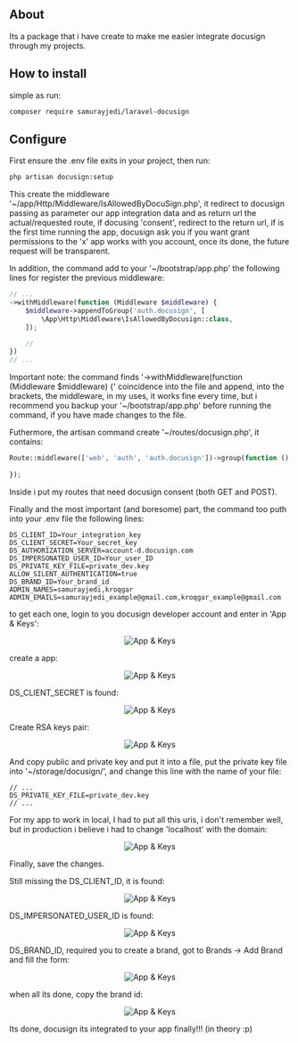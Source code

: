 ## About

Its a package that i have create to make me easier integrate docusign through my projects.

## How to install

simple as run:

```bash
composer require samurayjedi/laravel-docusign
```

## Configure

First ensure the .env file exits in your project, then run:

```bash
php artisan docusign:setup
```

This create the middleware '~/app/Http/Middleware/IsAllowedByDocuSign.php', it redirect to docusign passing as parameter our app integration data and as return url the actual/requested route, if docusing 'consent', redirect to the return url, if is the first time running the app, docusign ask you if you want grant permissions to the 'x' app works with you account, once its done, the future request will be transparent.

In addition, the command add to your '~/bootstrap/app.php' the following lines for register the previous middleware:

```php
// ...
->withMiddleware(function (Middleware $middleware) {
    $middleware->appendToGroup('auth.docusign', [
        \App\Http\Middleware\IsAllowedByDocusign::class,
    ]);

    //
})
// ...
```

Important note: the command finds '->withMiddleware(function (Middleware $middleware) {' coincidence into the file and append, into the brackets, the middleware, in my uses, it works fine every time, but i recommend you backup your '~/bootstrap/app.php' before running the command, if you have made changes to the file.

Futhermore, the artisan command create '~/routes/docusign.php', it contains:

```php
Route::middleware(['web', 'auth', 'auth.docusign'])->group(function () {
    
});
```

Inside i put my routes that need docusign consent (both GET and POST).

Finally and the most important (and boresome) part, the command too puth into your .env file the following lines:

```
DS_CLIENT_ID=Your_integration_key
DS_CLIENT_SECRET=Your_secret_key
DS_AUTHORIZATION_SERVER=account-d.docusign.com
DS_IMPERSONATED_USER_ID=Your_user_ID
DS_PRIVATE_KEY_FILE=private_dev.key
ALLOW_SILENT_AUTHENTICATION=true
DS_BRAND_ID=Your_brand_id
ADMIN_NAMES=samurayjedi,kroqgar
ADMIN_EMAILS=samurayjedi_example@gmail.com,kroqgar_example@gmail.com
```

to get each one, login to you docusign developer account and enter in 'App & Keys':

<div align="center">

<img src="https://github.com/samurayjedi/laravel-docusign/blob/main/how_to/how_to_get_in.png" alt="App & Keys">

</div>

create a app:

<div align="center">

<img src="https://github.com/samurayjedi/laravel-docusign/blob/main/how_to/create_app.png" alt="App & Keys">

</div>

DS_CLIENT_SECRET is found:

<div align="center">

<img src="https://github.com/samurayjedi/laravel-docusign/blob/main/how_to/secret.png" alt="App & Keys">

</div>

Create RSA keys pair:

<div align="center">

<img src="https://github.com/samurayjedi/laravel-docusign/blob/main/how_to/rsa1.png" alt="App & Keys">

</div>

And copy public and private key and put it into a file, put the private key file into '~/storage/docusign/', and change this line with the name of your file:

```
// ...
DS_PRIVATE_KEY_FILE=private_dev.key
// ...
```

For my app to work in local, I had to put all this uris, i don't remember well, but in production i believe i had to change 'localhost' with the domain:

<div align="center">

<img src="https://github.com/samurayjedi/laravel-docusign/blob/main/how_to/uris.png" alt="App & Keys">

</div>

Finally, save the changes.

Still missing the DS_CLIENT_ID, it is found:

<div align="center">

<img src="https://github.com/samurayjedi/laravel-docusign/blob/main/how_to/ds_client_id.png" alt="App & Keys">

</div>

DS_IMPERSONATED_USER_ID is found:

<div align="center">

<img src="https://github.com/samurayjedi/laravel-docusign/blob/main/how_to/ds_impersonated_user_id.png" alt="App & Keys">

</div>

DS_BRAND_ID, required you to create a brand, got to Brands -> Add Brand and fill the form:

<div align="center">

<img src="https://github.com/samurayjedi/laravel-docusign/blob/main/how_to/get_brand.png" alt="App & Keys">

</div>

when all its done, copy the brand id:

<div align="center">

<img src="https://github.com/samurayjedi/laravel-docusign/blob/main/how_to/ds_brand_id.png" alt="App & Keys">

</div>

Its done, docusign its integrated to your app finally!!! (in theory :p)

